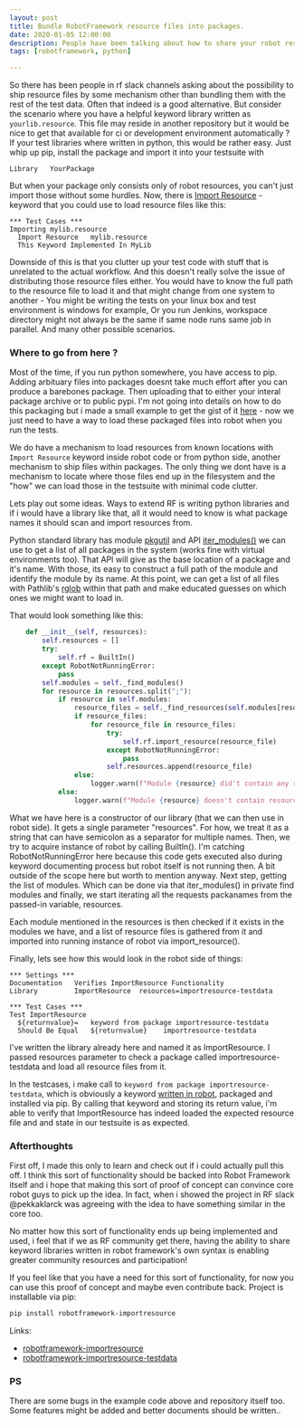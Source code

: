 ```yaml
---
layout: post
title: Bundle RobotFramework resource files into packages.
date: 2020-01-05 12:00:00
description: People have been talking about how to share your robot resource files via packages. I took a stab at it and made a proof of concept out of the idea.
tags: [robotframework, python]

---
```


So there has been people in rf slack channels asking about the possibility to ship resource files by some mechanism other than bundling them with the rest of the test data. Often that indeed is a good
alternative. But consider the scenario where you have a helpful keyword library written as `yourlib.resource`. This file may reside in another repository but it would be nice to get that available for
ci or development environment automatically ? If your test libraries where written in python, this would be rather easy. Just whip up pip, install the package and import it into your testsuite with 

```robotframework
Library   YourPackage
```

But when your package only consists only of robot resources, you can't just import those without some hurdles. Now, there is [Import
Resource](https://robotframework.org/robotframework/latest/libraries/BuiltIn.html#Import%20Resource) - keyword that you could use to load resource files like this: 

```robotframework
*** Test Cases ***
Importing mylib.resource 
  Import Resource   mylib.resource
  This Keyword Implemented In MyLib
```

Downside of this is that you clutter up your test code with stuff that is unrelated to the actual workflow. And this doesn't really solve the issue of distributing those resource files either. You would have to know the full path to the resource file to load it and that might change from one system to another - You might be writing the tests on your linux box and test environment is windows for example, Or you run Jenkins, workspace directory might not always be the same if same node runs same job in parallel. And many other possible scenarios.

### Where to go from here ? 

Most of the time, if you run python somewhere, you have access to pip. Adding arbituary files into packages doesnt take much effort after you can produce a barebones package.
Then uploading that to either your interal package archive or to public pypi. I'm not going into details on how to do this packaging but i made a small example to get the gist of it
[here](https://github.com/rasjani/robotframework-importresource-testdata) - now we just need to have a way to load these packaged files into robot when you run the tests.

We do have a mechanism to load resources from known locations with `Import Resource` keyword inside robot code or from python side, another mechanism to ship files within packages. The only thing we dont have is a mechanism to locate where those files end up in the filesystem and the "how" we can load those in the testsuite with minimal code clutter. 

Lets play out some ideas. Ways to extend RF is writing python libraries and if i would have a library like that, all it would need to know is what package names it should scan and import resources from. 

Python standard library has module [pkgutil](https://docs.python.org/3/library/pkgutil.html) and API [iter_modules()](https://docs.python.org/3/library/pkgutil.html#pkgutil.iter_modules) we can use to get a list of all packages in the system (works fine with virtual environments too). That API will give as the base location of a package and it's name. With those, its easy to construct a full path of the module and identify the module by its name. At this point, we can get a list of all files with Pathlib's [rglob](https://docs.python.org/3/library/pathlib.html#pathlib.Path.rglob) within that path and make educated guesses on which ones we might want to load in.

That would look something like this:

```python
    def __init__(self, resources):
        self.resources = []
        try:
            self.rf = BuiltIn()
        except RobotNotRunningError:
            pass
        self.modules = self._find_modules()
        for resource in resources.split(";"):
            if resource in self.modules:
                resource_files = self._find_resources(self.modules[resource])
                if resource_files:
                    for resource_file in resource_files:
                        try:
                            self.rf.import_resource(resource_file)
                        except RobotNotRunningError:
                            pass
                        self.resources.append(resource_file)
                else:
                    logger.warn(f"Module {resource} did't contain any resource files")
            else:
                logger.warn(f"Module {resource} doesn't contain resource directory: {self.RESOURCE_PATH}")
```

What we have here is a constructor of our library (that we can then use in robot side). It gets a single parameter "resources". For how, we treat it as a string that can have
semicolon as a separator for multiple names. Then, we try to acquire instance of robot by calling BuiltIn().  I'm catching RobotNotRunningError here because this code gets executed also during keyword
documenting process but robot itself is not running then. A bit outside of the scope here but worth to mention anyway. Next step, getting the list of modules. Which can be done via that iter_modules()
in private find modules and finally, we start iterating all the requests packanames from the passed-in variable, resources.

Each module mentioned in the resources is then checked if it exists in the modules we have, and a list of resource files is gathered from it and imported into running instance of robot via
import_resource().

Finally, lets see how this would look in the robot side of things:


```robotframework
*** Settings ***
Documentation   Verifies ImportResource Functionality
Library         ImportResource  resources=importresource-testdata

*** Test Cases ***
Test ImportResource
  ${returnvalue}=   keyword from package importresource-testdata
  Should Be Equal   ${returnvalue}    importresource-testdata

```

I've written the library already here and named it as ImportResource. I passed resources parameter to check a package called importresource-testdata and load all resource files from it. 

In the testcases, i make  call to `keyword from package importresource-testdata`, which is obviously a keyword [written in robot](https://github.com/rasjani/robotframework-importresource-testdata/blob/master/src/ImportResource-TestData/rf-resources/test.resource), packaged and installed via pip. By calling that keyword and storing its
return value, i'm able to verify that ImportResource has indeed loaded the expected resource file and and state in our testsuite is as expected. 


### Afterthoughts

First off, I made this only to learn and check out if i could actually pull this off. I think this sort of functionality should be backed into Robot Framework itself and i hope that making this sort
of proof of concept can convince core robot guys to pick up the idea. In fact, when i showed the project in RF slack @pekkaklarck was agreeing with the idea to have something similar in the core too. 

No matter how this sort of functionality ends up being implemented and used, i feel that if we as RF community get there, having the ability to share keyword libraries written in robot framework's own
syntax is enabling greater community resources and participation!

If you feel like that you have a need for this sort of functionality, for now you can use this proof of concept and maybe even contribute back. Project is installable via pip:

```bash
pip install robotframework-importresource
```

Links: 
 * [robotframework-importresource](https://github.com/rasjani/robotframework-importresource)
 * [robotframework-importresource-testdata](https://github.com/rasjani/robotframework-importresource-testdata)

### PS 

There are some bugs in the example code above and repository itself too. Some features might be added and better documents should be written.. 
